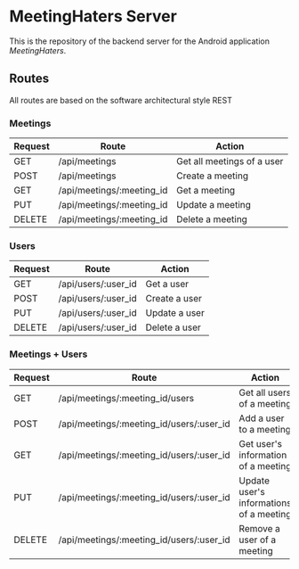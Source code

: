 # MeetingHaters Server

This is the repository of the backend server for the Android application *MeetingHaters*.

## Routes

All routes are based on the software architectural style REST

### Meetings

Request | Route                        | Action
--------|------------------------------|---------------------------
GET     | /api/meetings                | Get all meetings of a user
POST	| /api/meetings                | Create a meeting
GET	| /api/meetings/:meeting_id    | Get a meeting
PUT	| /api/meetings/:meeting_id    | Update a meeting
DELETE	| /api/meetings/:meeting_id    | Delete a meeting

### Users

Request | Route                        | Action
--------|------------------------------|---------------------------
GET	| /api/users/:user_id          | Get a user
POST	| /api/users/:user_id          | Create a user
PUT     | /api/users/:user_id          | Update a user
DELETE  | /api/users/:user_id          | Delete a user

### Meetings + Users

Request | Route                                     | Action
--------|-------------------------------------------|---------------------------
GET	| /api/meetings/:meeting_id/users           | Get all users of a meeting
POST 	| /api/meetings/:meeting_id/users/:user_id  | Add a user to a meeting
GET	| /api/meetings/:meeting_id/users/:user_id  | Get user's information of a meeting
PUT 	| /api/meetings/:meeting_id/users/:user_id  | Update user's informations of a meeting
DELETE 	| /api/meetings/:meeting_id/users/:user_id  | Remove a user of a meeting